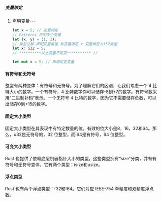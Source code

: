 ##### 变量绑定

1. 声明变量--- 
   ```rust 
   let x = 5; // 变量绑定
   // Patterns 声明多个变量
   let (x, y) = (1, 2);
   // 类型注解 声明变量类型 称变量绑定 x 变量绑定为i32类型
   let x: i32 = 5;
   // **********以上变量不可变*********** //

   let mut x = 5; // 声明可变变量

   ```

#### 有符号和无符号
整型有两种变体：有符号和无符号。为了理解它们的区别，让我们考虑一个 4 比特大小的数字。一个有符号，4 比特数字你可以储存-8到+7的数字。有符号数采用“二进制补码”表示。一个无符号 4 比特的数字，因为它不需要储存负数，可以出储存0到+15的数字。

#### 固定大小类型
固定大小类型在其表现中有特定数量的位。有效的位大小是8，16，32和64。那么，u32是无符号的，32 位整型，而i64是有符号，64 位整型。

#### 可变大小类型
Rust 也提供了依赖底层机器指针大小的类型。这些类型拥有“size”分类，并有有符号和无符号变体。它有两个类型：isize和usize。

#### 浮点类型
Rust 也有两个浮点类型：f32和f64。它们对应 IEEE-754 单精度和双精度浮点数。
